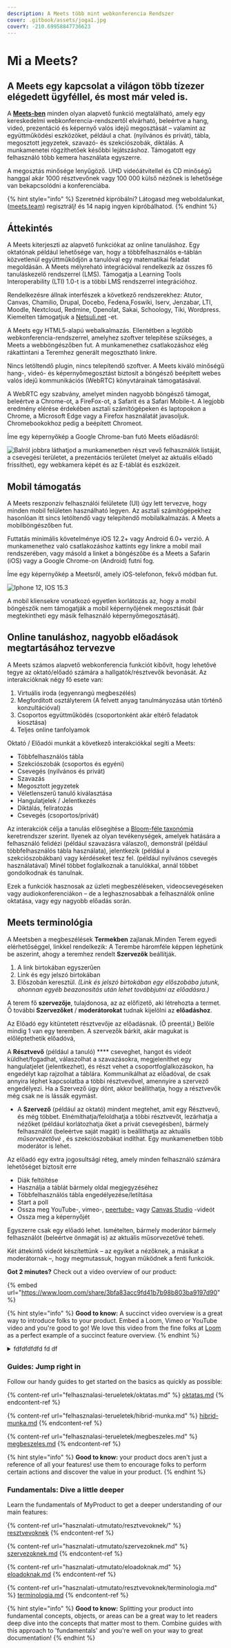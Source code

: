 ```yaml
---
description: A Meets több mint webkonferencia Rendszer
cover: .gitbook/assets/joga1.jpg
coverY: -210.69958847736623
---
```


# Mi a Meets?

## A Meets egy kapcsolat a világon több tízezer elégedett ügyféllel, és most már veled is.

A [**Meets-ben**](https://meets.team) minden olyan alapvető funkció megtalálható, amely egy kereskedelmi webkonferencia-rendszertől elvárható, beleértve a hang, videó, prezentáció és képernyő valós idejű megosztását – valamint az együttműködési eszközöket, például a chat. (nyilvános és privát), tábla, megosztott jegyzetek, szavazó- és szekciószobák, diktálás. A munkamenetei rögzíthetőek későbbi lejátszáshoz. Támogatott egy felhasználó több kemera használata egyszerre.

A megosztás minősége lenyűgöző. UHD videóátvitellel és CD minőségű hanggal akár 1000 résztvevőnek vagy 100 000 külső nézőnek is lehetősége van bekapcsolódni a konferenciába.

{% hint style="info" %}
Szeretnéd kipróbálni? Látogasd meg weboldalunkat, ([meets.team](https://meets.team/b/signup)) regisztrálj! és 14 napig ingyen kipróbálhatod.
{% endhint %}

## Áttekintés

A Meets kiterjeszti az alapvető funkciókat az online tanuláshoz. Egy oktatónak például lehetősége van, hogy a többfelhasználós e-táblán közvetlenül együttműködjön a tanulóval egy matematikai feladat megoldásán. A Meets mélyreható integrációval rendelkezik az összes fő tanuláskezelő rendszerrel (LMS). Támogatja a Learning Tools Interoperability (LTI) 1.0-t is a többi LMS rendszerrel integrációhoz.&#x20;

Rendelkezésre állnak interfészek a következő rendszerekhez: Atutor, Canvas, Chamilio, Drupal, Docebo, Fedena,Foswiki, Iserv, Jenzabar, LTI, Moodle, Nextcloud, Redmine, Openolat, Sakai, Schoology, Tiki, Wordpress. Kiemelten támogatjuk a [Netsuli.net](https://netsuli.net) -et.

&#x20;A Meets egy HTML5-alapú webalkalmazás. Ellentétben a legtöbb webkonferencia-rendszerrel, amelyhez szoftver telepítése szükséges, a Meets a webböngészőben fut. A munkamenethez csatlakozáshoz elég rákattintani a Teremhez generált megosztható linkre.

Nincs letöltendő plugin, nincs telepítendő szoftver. A Meets kiváló minőségű hang-, videó- ​​és képernyőmegosztást biztosít a böngésző beépített webes valós idejű kommunikációs (WebRTC) könyvtárainak támogatásával.

A WebRTC egy szabvány, amelyet minden nagyobb böngésző támogat, beleértve a Chrome-ot, a FireFox-ot, a Safarit és a Safari Mobile-t. A legjobb eredmény elérése érdekében asztali számítógépeken és laptopokon a Chrome, a Microsoft Edge vagy a Firefox használatát javasoljuk. Chromebookokhoz pedig a beépített Chromeot.

Íme egy képernyőkép a Google Chrome-ban futó Meets előadásról:

![Balról jobbra láthatjod a munkamenetben részt vevő felhasználók listáját, a csevegési területet, a prezentációs területet (melyet az aktuális előadó frissíthet), egy webkamera képét és az E-táblát és eszközeit.](<.gitbook/assets/Screenshot 2022-02-23 21.59.33.png>)

## Mobil támogatás

A Meets reszponzív felhasználói felületete (UI) úgy lett tervezve, hogy minden mobil felületen használható legyen. Az asztali számítógépekhez hasonlóan itt sincs letöltendő vagy telepítendő mobilalkalmazás. A Meets a mobilböngészőben fut.

Futtatás minimális követelménye iOS 12.2+ vagy Android 6.0+ verzió. A munkamenethez való csatlakozáshoz kattints egy linkre a mobil mail rendszerében, vagy másold a linket a böngészőbe és a Meets a Safarin (iOS) vagy a Google Chrome-on (Android) futni fog.

Íme egy képernyőkép a Meetsről, amely iOS-telefonon, fekvő módban fut.

![Iphone 12, IOS 15.3](.gitbook/assets/IMG\_6711.PNG)

A mobil kliensekre vonatkozó egyetlen korlátozás az, hogy a mobil böngészők nem támogatják a mobil képernyőjének megosztását (bár megtekintheti egy másik felhasználó képernyőmegosztását).

## Online tanuláshoz, nagyobb előadások megtartásához tervezve

A Meets számos alapvető webkonferencia funkciót kibővít, hogy lehetővé tegye az oktató/előadó számára a hallgatók/résztvevők bevonását. Az interakcióknak négy fő esete van:

1. Virtuális iroda (egyenrangú megbeszélés)
2. Megfordított osztályterem (A felvett anyag tanulmányozása után történő konzultációval)
3. Csoportos együttműködés (csoportonként akár eltérő feladatok kiosztása)
4. Teljes online tanfolyamok

Oktató / Előadói munkát a következő interakciókkal segíti a Meets:

* Többfelhasználós tábla
* Szekciószobák (csoportos és egyéni)
* Csevegés (nyilvános és privát)
* Szavazás
* Megosztott jegyzetek
* Véletlenszerű tanuló kiválasztása
* Hangulatjelek / Jelentkezés
* Diktálás, feliratozás
* Csevegés (csoportos/privát)

Az interakciók célja a tanulás elősegítése a [Bloom-féle taxonómia](https://en.wikipedia.org/wiki/Bloom's\_taxonomy) keretrendszer szerint. Ilyenek az olyan tevékenységek, amelyek hatására a felhasználó felidézi (például szavazásra válaszol), demonstrál (például többfelhasználós tábla használata), jelentkezik (például a szekciószobákban) vagy kérdéseket tesz fel. (például nyilvános csevegés használatával)  Minél többet foglalkoznak a tanulókkal, annál többet gondolkodnak és tanulnak.

Ezek a funkciók hasznosak az üzleti megbeszéléseken, videocsevegéseken vagy audiokonferenciákon – de a leghasznosabbak a felhasználók online oktatása, vagy egy nagyobb előadás során.

## Meets terminológia

A Meetsben a megbeszélések **Termekben** zajlanak.Minden Terem egyedi elérhetőséggel, linkkel rendelkezik: A Terembe háromféle képpen léphetünk be aszerint, ahogy a teremhez rendelt **Szervezők** beállítják.&#x20;

1. A link birtokában egyszerűen
2. Link és egy jelszó birtokában
3. Előszobán keresztül. _(Link és jelszó birtokában egy előszobába jutunk, ahonnan egyéb beazonosítás után lehet továbbjutni az előadásra.)_

A terem fő **szervezője**, tulajdonosa, az az előfizető, aki létrehozta a termet. Ő további **Szervezőket** / **moderátorokat** tudnak kijelölni az **előadáshoz**.

Az Előadó egy kitüntetett résztvevője az előadásnak. (Ő preentál,) Belőle mindig 1 van egy teremben. A szervezők bárkit, akár magukat is előléptethetik előadóvá,&#x20;

A **Résztvevő** (például a tanuló) **** cseveghet, hangot és videót küldhet/fogadhat, válaszolhat a szavazásokra, megjeleníthet egy hangulatjelet (jelentkezhet), és részt vehet a csoportfoglalkozásokon, ha engedélyt kap rajzolhat a táblára. Kommunikálhat az előadóval, de csak annyira léphet kapcsolatba a többi résztvevővel, amennyire a szervező engedélyezi. Ha a Szervező úgy dönt, akkor beállíthatja, hogy a résztvevők még csak ne is lássák egymást.

* A **Szervező** (például az oktató) mindent megtehet, amit egy Résztvevő, és még többet. Elnémíthatja/feloldhatja a többi résztvevőt, lezárhatja a nézőket (például korlátozhatja őket a privát csevegésben), bármely felhasználót (beleértve saját magát) is beállíthatja az aktuális _műsorvezetővé_ , és szekciószobákat indíthat. Egy munkamenetben több moderátor is lehet.

Az előadó egy extra jogosultsági réteg, amely minden felhasználó számára lehetőséget biztosít erre

* Diák feltöltése
* Használja a táblát bármely oldal megjegyzéséhez
* Többfelhasználós tábla engedélyezése/letiltása
* Start a poll
* Ossza meg YouTube-, vimeo-, [peertube-](https://joinpeertube.org) vagy [Canvas Studio](https://community.canvaslms.com/community/answers/guides/studio-guide) -videót
* Ossza meg a képernyőjét

Egyszerre csak egy előadó lehet. Ismételten, bármely moderátor bármely felhasználót (beleértve önmagát is) az aktuális műsorvezetővé teheti.

Két áttekintő videót készítettünk – az egyiket a nézőknek, a másikat a moderátornak –, hogy megmutassuk, hogyan működnek a fenti funkciók.

**Got 2 minutes?** Check out a video overview of our product:

{% embed url="https://www.loom.com/share/3bfa83acc9fd41b7b98b803ba9197d90" %}

{% hint style="info" %}
**Good to know:** A succinct video overview is a great way to introduce folks to your product. Embed a Loom, Vimeo or YouTube video and you're good to go! We love this video from the fine folks at [Loom](https://loom.com) as a perfect example of a succinct feature overview.
{% endhint %}

<details>

<summary>fdfdfdfdfd fd df</summary>

&#x20; fd df dfdf df&#x20;

&#x20;fd df df df df&#x20;



</details>

### Guides: Jump right in

Follow our handy guides to get started on the basics as quickly as possible:

{% content-ref url="felhasznalasi-terueletek/oktatas.md" %}
[oktatas.md](felhasznalasi-terueletek/oktatas.md)
{% endcontent-ref %}

{% content-ref url="felhasznalasi-terueletek/hibrid-munka.md" %}
[hibrid-munka.md](felhasznalasi-terueletek/hibrid-munka.md)
{% endcontent-ref %}

{% content-ref url="felhasznalasi-terueletek/megbeszeles.md" %}
[megbeszeles.md](felhasznalasi-terueletek/megbeszeles.md)
{% endcontent-ref %}

{% hint style="info" %}
**Good to know:** your product docs aren't just a reference of all your features! use them to encourage folks to perform certain actions and discover the value in your product.
{% endhint %}

### Fundamentals: Dive a little deeper

Learn the fundamentals of MyProduct to get a deeper understanding of our main features:

{% content-ref url="hasznalati-utmutato/resztvevoknek/" %}
[resztvevoknek](hasznalati-utmutato/resztvevoknek/)
{% endcontent-ref %}

{% content-ref url="hasznalati-utmutato/szervezoknek.md" %}
[szervezoknek.md](hasznalati-utmutato/szervezoknek.md)
{% endcontent-ref %}

{% content-ref url="hasznalati-utmutato/eloadoknak.md" %}
[eloadoknak.md](hasznalati-utmutato/eloadoknak.md)
{% endcontent-ref %}

{% content-ref url="hasznalati-utmutato/resztvevoknek/terminologia.md" %}
[terminologia.md](hasznalati-utmutato/resztvevoknek/terminologia.md)
{% endcontent-ref %}

{% hint style="info" %}
**Good to know:** Splitting your product into fundamental concepts, objects, or areas can be a great way to let readers deep dive into the concepts that matter most to them. Combine guides with this approach to 'fundamentals' and you're well on your way to great documentation!
{% endhint %}
